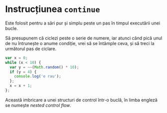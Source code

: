 # Instrucțiunea `continue`

Este folosit pentru a sări pur și simplu peste un pas în timpul executării unei bucle.

Să presupunem că ciclezi peste o serie de numere, iar atunci când pică unul de nu întrunește o anume condiție, vrei să se întâmple ceva, și să treci la următorul pas de ciclare.

```javascript
var x = 0;
while (x < 10) {
  var y = ~~(Math.random() * 10);
  if (y = 4) {
    console.log('e rau');
  };
  x = x + 1;
};
```

Această imbricare a unei structuri de control într-o buclă, în limba engleză se numește *nested control flow*.
